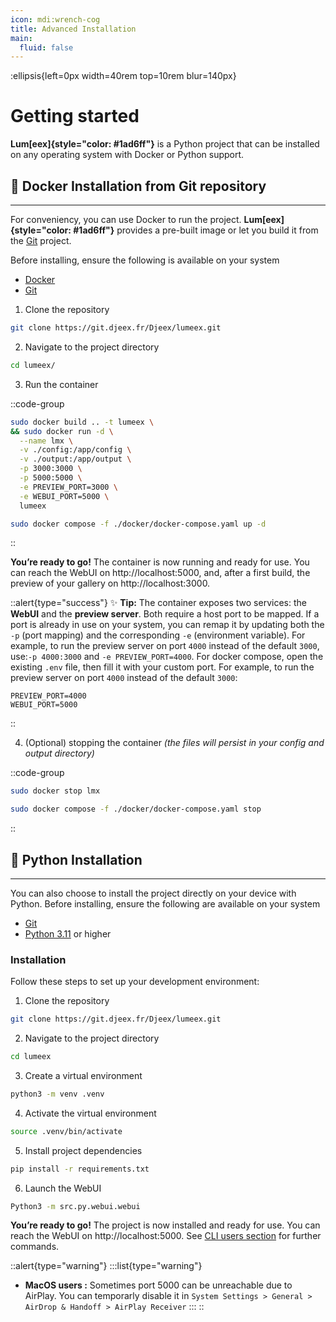 ```yaml
---
icon: mdi:wrench-cog
title: Advanced Installation
main:
  fluid: false
---
```

:ellipsis{left=0px width=40rem top=10rem blur=140px}
# Getting started

**Lum[eex]{style="color: #1ad6ff"}** is a Python project that can be installed on any operating system with Docker or Python support.

## 🐳 Docker Installation from Git repository
---
For conveniency, you can use Docker to run the project. **Lum[eex]{style="color: #1ad6ff"}** provides a pre-built image or let you build it from the [Git](https://git.djeex.fr/Djeex/lumeex.git) project.

Before installing, ensure the following is available on your system

- [Docker](https://docs.docker.com/get-started/get-docker/)
- [Git](https://git-scm.com/downloads)


1. Clone the repository
```sh
git clone https://git.djeex.fr/Djeex/lumeex.git
```

2. Navigate to the project directory
```sh
cd lumeex/
```

3. Run the container

::code-group
```sh [Docker run]
sudo docker build .. -t lumeex \
&& sudo docker run -d \
  --name lmx \
  -v ./config:/app/config \
  -v ./output:/app/output \
  -p 3000:3000 \
  -p 5000:5000 \
  -e PREVIEW_PORT=3000 \
  -e WEBUI_PORT=5000 \
  lumeex
```
```sh [Docker compose]
sudo docker compose -f ./docker/docker-compose.yaml up -d
```
::

__You’re ready to go!__ The container is now running and ready for use. You can reach the WebUI on http://localhost:5000, and, after a first build, the preview of your gallery on http://localhost:3000.

::alert{type="success"}
✨ __Tip:__ The container exposes two services: the **WebUI** and the **preview server**. Both require a host port to be mapped. If a port is already in use on your system, you can remap it by updating both the `-p` (port mapping) and the corresponding `-e` (environment variable). For example, to run the preview server on port `4000` instead of the default `3000`, use:`-p 4000:3000` and `-e PREVIEW_PORT=4000`. For docker compose, open the existing `.env` file, then fill it with your custom port. For example, to run the preview server on port `4000` instead of the default `3000`:
  ```properties
  PREVIEW_PORT=4000
  WEBUI_PORT=5000
  ```
::

4. (Optional) stopping the container _(the files will persist in your config and output directory)_

::code-group
```sh [Docker run]
sudo docker stop lmx
```
```sh [Docker compose]
sudo docker compose -f ./docker/docker-compose.yaml stop
```
::


## 🐍 Python Installation
---

You can also choose to install the project directly on your device with Python. Before installing, ensure the following are available on your system

- [Git](https://git-scm.com/downloads)
- [Python 3.11](https://www.python.org/) or higher  

### Installation
Follow these steps to set up your development environment:

1. Clone the repository
```sh
git clone https://git.djeex.fr/Djeex/lumeex.git
```

2. Navigate to the project directory
```sh
cd lumeex
```

3. Create a virtual environment
```sh
python3 -m venv .venv
```

4. Activate the virtual environment
```sh
source .venv/bin/activate
```

5. Install project dependencies
```sh
pip install -r requirements.txt
```

6. Launch the WebUI
```sh
Python3 -m src.py.webui.webui
```

__You’re ready to go!__ The project is now installed and ready for use. You can reach the WebUI on http://localhost:5000. See [CLI users section](../cli-users/site) for further commands.

::alert{type="warning"}
:::list{type="warning"}
- __MacOS users :__ Sometimes port 5000 can be unreachable due to AirPlay. You can temporarly disable it in `System Settings > General > AirDrop & Handoff > AirPlay Receiver`
:::
::
